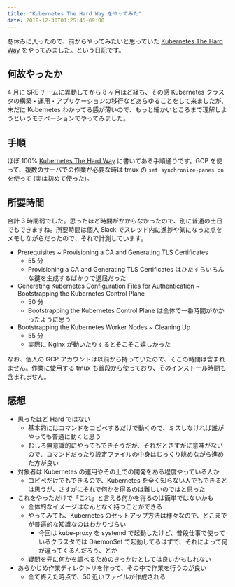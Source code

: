 ```yaml
---
title: "Kubernetes The Hard Way をやってみた"
date: 2018-12-30T01:25:45+09:00
---
```

冬休みに入ったので、前からやってみたいと思っていた [Kubernetes The Hard Way](https://github.com/kelseyhightower/kubernetes-the-hard-way) をやってみました。という日記です。

<!--more-->

## 何故やったか

4 月に SRE チームに異動してから 8 ヶ月ほど経ち、その感 Kubernetes クラスタの構築・運用・アプリケーションの移行などあらゆることをして来ましたが、未だに Kubernetes わかってる感が薄いので、もっと細かいところまで理解しようというモチベーションでやってみました。

## 手順

ほぼ 100% [Kubernetes The Hard Way](https://github.com/kelseyhightower/kubernetes-the-hard-way) に書いてある手順通りです。GCP を使って、複数のサーバでの作業が必要な時は tmux の `set synchronize-panes on` を使って (実は初めて使った)。

## 所要時間

合計 3 時間弱でした。思ったほど時間がかからなかったので、別に普通の土日でもできますね。所要時間は個人 Slack でスレッド内に進捗や気になった点をメモしながらだったので、それで計測しています。

* Prerequisites ~ Provisioning a CA and Generating TLS Certificates
  * 55 分
  * Provisioning a CA and Generating TLS Certificates はひたすらいろんな鍵を生成するばかりで退屈だった
* Generating Kubernetes Configuration Files for Authentication ~ Bootstrapping the Kubernetes Control Plane
  * 50 分
  * Bootstrapping the Kubernetes Control Plane は全体で一番時間がかかったように思う
* Bootstrapping the Kubernetes Worker Nodes ~ Cleaning Up
  * 55 分
  * 実際に Nginx が動いたりするとそこそこ嬉しかった

なお、個人の GCP アカウントは以前から持っていたので、そこの時間は含まれません。作業に使用する tmux も普段から使っており、そのインストール時間も含まれません。

## 感想

* 思ったほど Hard ではない
  * 基本的にはコマンドをコピペするだけで動くので、ミスしなければ誰がやっても普通に動くと思う
  * むしろ無意識的にやってもできそうだが、それだとさすがに意味がないので、コマンドだったり設定ファイルの中身はじっくり眺めながら進めた方が良い
* 対象者は Kubernetes の運用やその上での開発をある程度やっている人か
  * コピペだけでもできるので、Kubernetes を全く知らない人でもできるとは思うが、さすがにそれで何かを得るのは難しいのではと思った
* これをやっただけで「これ」と言える何かを得るのは簡単ではないかも
  * 全体的なイメージはなんとなく持つことができる
  * やってみても、Kubernetes のセットアップ方法は様々なので、どこまでが普遍的な知識なのはわかりづらい
    * 今回は kube-proxy を systemd で起動したけど、普段仕事で使っているクラスタでは DaemonSet で起動してるはずで、それによって何が違ってくるんだろう、とか
  * 疑問を元に何かを調べるためのきっかけとしては良いかもしれない
* あらかじめ作業ディレクトリを作って、その中で作業を行うのが良い
  * 全て終えた時点で、50 近いファイルが作成される

